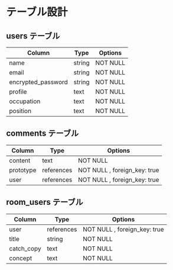 # テーブル設計

## users テーブル

| Column             | Type   | Options     |
| ------------------ | ------ | ----------- |
| name               | string | NOT NULL    |
| email              | string | NOT NULL    |
| encrypted_password | string | NOT NULL    |
| profile            | text   | NOT NULL    |
| occupation         | text   | NOT NULL    |
| position           | text   | NOT NULL    |


## comments テーブル

| Column    | Type       | Options                      |
| --------- | ---------- | ---------------------------- |
| content   | text       | NOT NULL                     |
| prototype | references | NOT NULL , foreign_key: true | 
| user      | references | NOT NULL , foreign_key: true |


## room_users テーブル

| Column     | Type       | Options                        |
| ---------- | ---------- | ------------------------------ |
| user       | references | NOT NULL , foreign_key: true   |
| title      | string     | NOT NULL                       |
| catch_copy | text       | NOT NULL                       |
| concept    | text       | NOT NULL                       |
